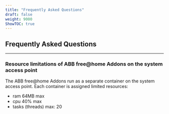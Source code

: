```yaml
---
title: "Frequently Asked Questions"
draft: false
weight: 9000
ShowTOC: true
---
```


## Frequently Asked Questions

------------------------------------------------------------------------

### Resource limitations of ABB free@home Addons on the system access point

The ABB free@home Addons run as a separate container on the system access point.
Each container is assigned limited resources:

- ram 64MB max
- cpu 40% max
- tasks (threads) max: 20
